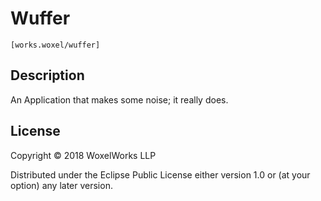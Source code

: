 # Wuffer

`[works.woxel/wuffer]`

## Description

An Application that makes some noise; it really does.

## License

Copyright © 2018 WoxelWorks LLP

Distributed under the Eclipse Public License either version 1.0 or (at
your option) any later version.
